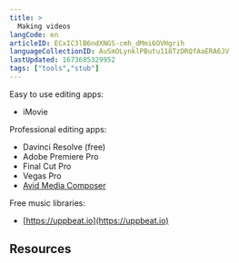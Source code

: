 ```yaml
---
title: >
  Making videos
langCode: en
articleID: ECxIC3lB6ndXNGS-cmh_dMmi6OVHgrih
languageCollectionID: AuSmOLynklPButu118TzDRQfAaERA6JV
lastUpdated: 1673685329952
tags: ["tools","stub"]
---
```


Easy to use editing apps:

-   iMovie

Professional editing apps:

-   Davinci Resolve (free)
-   Adobe Premiere Pro
-   Final Cut Pro
-   Vegas Pro
-   [Avid Media Composer](https://www.avid.com/media-composer)

Free music libraries:

-   [https://uppbeat.io](https://uppbeat.io)

## Resources